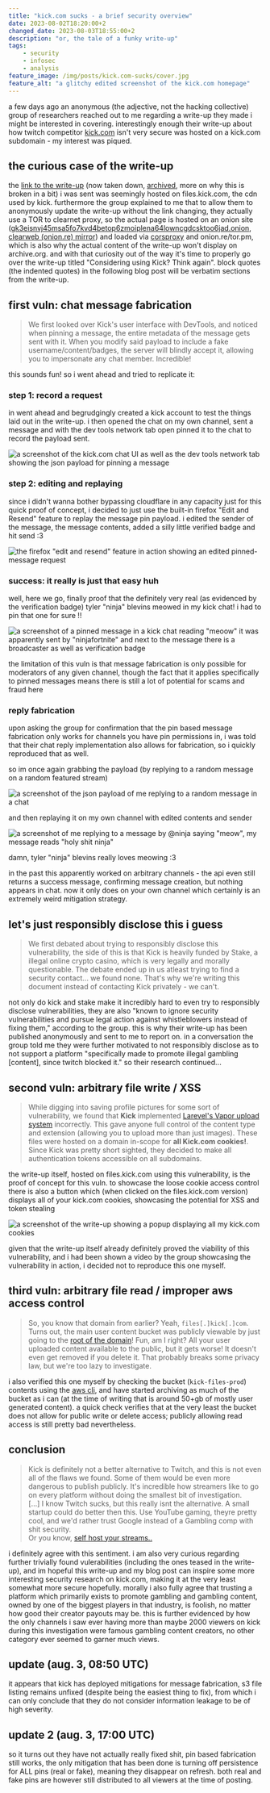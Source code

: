 ```yaml
---
title: "kick.com sucks - a brief security overview"
date: 2023-08-02T18:20:00+2
changed_date: 2023-08-03T18:55:00+2
description: "or, the tale of a funky write-up"
tags:
    - security
    - infosec
    - analysis
feature_image: /img/posts/kick.com-sucks/cover.jpg
feature_alt: "a glitchy edited screenshot of the kick.com homepage"
---
```


a few days ago an anonymous (the adjective, not the hacking collective) group of researchers reached out to me regarding a write-up they made i might be interested in covering. interestingly enough their write-up about how twitch competitor [kick.com](https://kick.com) isn't very secure was hosted on a kick.com subdomain - my interest was piqued. 

## the curious case of the write-up

the [link to the write-up](https://files.kick.com/tmp/66a348a9-08ac-48fd-87c9-100fa537c1b6) (now taken down, [archived](https://web.archive.org/web/20230801182040/https://files.kick.com/tmp/66a348a9-08ac-48fd-87c9-100fa537c1b6), more on why this is broken in a bit) i was sent was seemingly hosted on files.kick.com, the cdn used by kick. furthermore the group explained to me that to allow them to anonymously update the write-up without the link changing, they actually use a TOR to clearnet proxy, so the actual page is hosted on an onion site ([gk3eisnvj45msa5fo7kvd4betop6zmoiplena64lowncgdcsktoo6jad.onion](http://gk3eisnvj45msa5fo7kvd4betop6zmoiplena64lowncgdcsktoo6jad.onion), [clearweb (onion.re) mirror](https://gk3eisnvj45msa5fo7kvd4betop6zmoiplena64lowncgdcsktoo6jad.onion.re)) and loaded via [corsproxy](https://corsproxy.io/) and onion.re/tor.pm, which is also why the actual content of the write-up won't display on archive.org. and with that curiosity out of the way it's time to properly go over the write-up titled "Considering using Kick? Think again". block quotes (the indented quotes) in the following blog post will be verbatim sections from the write-up.

## first vuln: chat message fabrication

> We first looked over Kick's user interface with DevTools, and noticed when pinning a message, the entire metadata of the message gets sent with it. When you modify said payload to include a fake username/content/badges, the server will blindly accept it, allowing you to impersonate any chat member. Incredible!

this sounds fun! so i went ahead and tried to replicate it:

### step 1: record a request

in went ahead and begrudgingly created a kick account to test the things laid out in the write-up. i then opened the chat on my own channel, sent a message and with the dev tools network tab open pinned it to the chat to record the payload sent.

![a screenshot of the kick.com chat UI as well as the dev tools network tab showing the json payload for pinning a message](/img/posts/kick.com-sucks/fabrication-step1.jpg)

### step 2: editing and replaying

since i didn't wanna bother bypassing cloudflare in any capacity just for this quick proof of concept, i decided to just use the built-in firefox "Edit and Resend" feature to replay the message pin payload. i edited the sender of the message, the message contents, added a silly little verified badge and hit send :3

![the firefox "edit and resend" feature in action showing an edited pinned-message request](/img/posts/kick.com-sucks/fabrication-step2.jpg)

### success: it really is just that easy huh

well, here we go, finally proof that the definitely very real (as evidenced by the verification badge) tyler "ninja" blevins meowed in my kick chat! i had to pin that one for sure !!

![a screenshot of a pinned message in a kick chat reading "meoow" it was apparently sent by "ninjafortnite" and next to the message there is a broadcaster as well as verification badge](/img/posts/kick.com-sucks/fabrication-success.jpg)

the limitation of this vuln is that message fabrication is only possible for moderators of any given channel, though the fact that it applies specifically to pinned messages means there is still a lot of potential for scams and fraud here

### reply fabrication

upon asking the group for confirmation that the pin based message fabrication only works for channels you have pin permissions in, i was told that their chat reply implementation also allows for fabrication, so i quickly reproduced that as well.

so im once again grabbing the payload (by replying to a random message on a random featured stream)

![a screenshot of the json payload of me replying to a random message in a chat](/img/posts/kick.com-sucks/fabrication-reply1.jpg)

and then replaying it on my own channel with edited contents and sender

![a screenshot of me replying to a message by @ninja saying "meow", my message reads "holy shit ninja"](/img/posts/kick.com-sucks/fabrication-reply-success.jpg)

damn, tyler "ninja" blevins really loves meowing :3

in the past this apparently worked on arbitrary channels - the api even still returns a success message, confirming message creation, but nothing appears in chat. now it only does on your own channel which certainly is an extremely weird mitigation strategy.


## let's just responsibly disclose this i guess

> We first debated about trying to responsibly disclose this vulnerability, the side of this is that Kick is heavily funded by Stake, a illegal online crypto casino, which is very legally and morally questionable. The debate ended up in us atleast trying to find a security contact... we found none. That's why we're writing this document instead of contacting Kick privately - we can't.

not only do kick and stake make it incredibly hard to even try to responsibly disclose vulnerabilities, they are also "known to ignore security vulnerabilities and pursue legal action against whistleblowers instead of fixing them," according to the group. this is why their write-up has been published anonymously and sent to me to report on. in a conversation the group told me they were further motivated to not responsibly disclose as to not support a platform "specifically made to promote illegal gambling \[content\], since twitch blocked it." so their research continued...

## second vuln: arbitrary file write / XSS

> While digging into saving profile pictures for some sort of vulnerability, we found that **Kick** implemented [Larevel's Vapor upload system](https://docs.vapor.build/1.0/resources/storage.html#file-uploads) incorrectly. This gave anyone full control of the content type and extension (allowing you to upload more than just images). These files were hosted on a domain in-scope for **all Kick.com cookies!**. Since Kick was pretty short sighted, they decided to make all authentication tokens accessible on all subdomains.

the write-up itself, hosted on files.kick.com using this vulnerability, is the proof of concept for this vuln. to showcase the loose cookie access control there is also a button which (when clicked on the files.kick.com version) displays all of your kick.com cookies, showcasing the potential for XSS and token stealing

![a screenshot of the write-up showing a popup displaying all my kick.com cookies](/img/posts/kick.com-sucks/xss.jpg)

given that the write-up itself already definitely proved the viability of this vulnerability, and i had been shown a video by the group showcasing the vulnerability in action, i decided not to reproduce this one myself.

## third vuln: arbitrary file read / improper aws access control

> So, you know that domain from earlier? Yeah, `files[.]kick[.]com`. Turns out, the main user content bucket was publicly viewable by just going to the [root of the domain](https://files.kick.com/)! Fun, am I right? All your user uploaded content available to the public, but it gets worse! It doesn't even get removed if you delete it. That probably breaks some privacy law, but we're too lazy to investigate.

i also verified this one myself by checking the bucket (`kick-files-prod`) contents using the [aws cli](https://aws.amazon.com/cli/), and have started archiving as much of the bucket as i can (at the time of writing that is around 50+gb of mostly user generated content). a quick check verifies that at the very least the bucket does not allow for public write or delete access; publicly allowing read access is still pretty bad nevertheless.

## conclusion

> Kick is definitely not a better alternative to Twitch, and this is not even all of the flaws we found. Some of them would be even more dangerous to publish publicly. It's incredible how streamers like to go on every platform without doing the smallest bit of investigation.  
> [...] I know Twitch sucks, but this really isnt the alternative. A small startup could do better then this. Use YouTube gaming, theyre pretty cool, and we'd rather trust Google instead of a Gambling comp with shit security.  
> Or you know, [self host your streams..](https://owncast.online/)

i definitely agree with this sentiment. i am also very curious regarding further trivially found vulerabilities (including the ones teased in the write-up), and im hopeful this write-up and my blog post can inspire some more interesting security research on kick.com, making it at the very least somewhat more secure hopefully. morally i also fully agree that trusting a platform which primarily exists to promote gambling and gambling content, owned by one of the biggest players in that industry, is foolish, no matter how good their creator payouts may be. this is further evidenced by how the only channels i saw ever having more than maybe 2000 viewers on kick during this investigation were famous gambling content creators, no other category ever seemed to garner much views. 

## update (aug. 3, 08:50 UTC)

it appears that kick has deployed mitigations for message fabrication, s3 file listing remains unfixed (despite being the easiest thing to fix), from which i can only conclude that they do not consider information leakage to be of high severity.

## update 2 (aug. 3, 17:00 UTC)

so it turns out they have not actually really fixed shit, pin based fabrication still works, the only mitigation that has been done is turning off persistence for ALL pins (real or fake), meaning they disappear on refresh. both real and fake pins are however still distributed to all viewers at the time of posting.